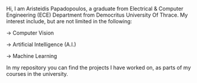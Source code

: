 Hi, I am Aristeidis Papadopoulos, a graduate from Electrical & Computer Engineering (ECE) Department from Democritus University Of Thrace. My interest include,
but are not limited in the following:

-> Computer Vision

-> Artificial Intelligence (A.I.)

-> Machine Learning


In my repository you can find the projects I have worked on, as parts of my courses in the university.

